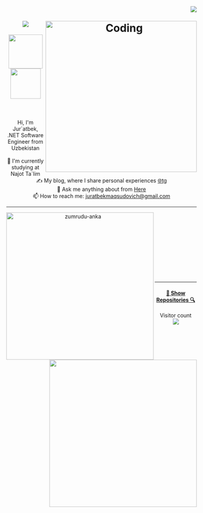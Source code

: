 <img align="right" src="https://visitor-badge.laobi.icu/badge?page_id=maqsudovic">

<h1 align="center">
  <a href="https://git.io/typing-svg">
    <img src="https://readme-typing-svg.herokuapp.com/?lines=Hi,+There!+👋;This+is+Jur`atbek👨‍💻&center=true&size=30">
  </a>
  
  <img align="right" alt="Coding" width="400" src="https://giffiles.alphacoders.com/156/15675.gif">
</h1>

<h5 align="center">
 <a href="https://www.instagram.com/_maksudov1c_me/" title="Instagram"><img width="90" src="https://img.shields.io/badge/instagram-%23E4405F.svg?style=for-the-badge&logo=Instagram&logoColor=white"></a>
 <a href="https://t.me/jmINCIDE" title="Telegram"><img width="80" src="https://img.shields.io/badge/Telegram-2CA5E0?style=for-the-badge&logo=telegram&logoColor=white"></a>
</h5>
<br>
<p align="center">
  Hi, I'm Jur`atbek, .NET Software Engineer from Uzbekistan
  <br>
  <br>
  🔬 I'm currently studying at Najot Ta`lim
  <br>
  ✍️ My blog, where I share personal experiences <a href="https://t.me/juratbeks_blog">🌐tg</a>
  <br>
  💬 Ask me anything about from <a href="juratbekmaqsudovich@gmail.com" title="Issues">Here</a>
  <br>
  📫 How to reach me: <a href="mailto: juratbekmaqsudovich@gmail.com">juratbekmaqsudovich@gmail.com</a>
</p>

<hr>
<p align=center>
  <div align=center>
    <a href="https://github.com/denvercoder1/github-readme-streak-stats" title="Go to Source">
      <img align="left" width=390 src="https://github-readme-streak-stats.herokuapp.com/?user=nodirbek004&theme=react&border=61dafb&hide_border=true" alt="zumrudu-anka" />
    </a>
    <a href="https://github.com/anuraghazra/github-readme-stats" title="Go to Source">
      <img align="right" width=390 src="https://github-readme-stats.vercel.app/api?username=maqsudovich&show_icons=true&theme=react&border_color=61dafb&hide_border=true" />
    </a>
  </div>
  <br><br><br><br><br><br><br><br><br>
  <br>
</p>

<hr>
<h4 align="center">
  <a href="https://github.com/maqsudovic?tab=repositories" title="Show Repositories">🔎 Show Repositories 🔍</a>
</h4>
<p align="center"> 
  Visitor count<br>
  <img src="https://profile-counter.glitch.me/Juratbek/count.svg" />
</p>
